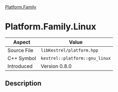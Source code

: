 [Platform.Family](index.md)
# Platform.Family.Linux
| Aspect | Value |
| --- | --- |
| Source File | `libKestrel/platform.hpp` |
| C++ Symbol | `kestrel::platform::gnu_linux` |
| Introduced | Version 0.8.0 |
## Description
